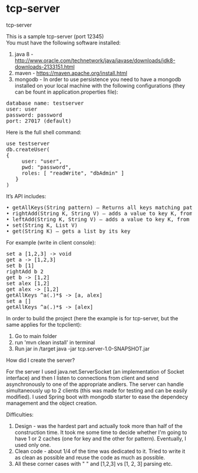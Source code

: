 # tcp-server
tcp-server

This is a sample tcp-server (port 12345) <br>
You must have the following software installed:
1. java 8 - http://www.oracle.com/technetwork/java/javase/downloads/jdk8-downloads-2133151.html
2. maven - https://maven.apache.org/install.html
3. mongodb -
In order to use persistence you need to have a mongodb installed on your local machine with the following configurations (they can be fount in application.properties file):
<pre>
database name: testserver
user: user
password: password
port: 27017 (default)
</pre>
Here is the full shell command:<br>
<pre>
use testserver
db.createUser(
{
     user: "user",
     pwd: "password",
     roles: [ "readWrite", "dbAdmin" ]
   }
)
</pre>

It’s API includes:
<pre>
• getAllKeys(String pattern) – Returns all keys matching pattern - the pattern should be started with ^ and ended with $.
• rightAdd(String K, String V) – adds a value to key K, from the right
• leftAdd(String K, String V) – adds a value to key K, from the left
• set(String K, List<String> V)
• get(String K) – gets a list by its key
</pre>
For example (write in client console):
<pre>
set a [1,2,3] -> void
get a -> [1,2,3]
set b [1]
rightAdd b 2
get b -> [1,2]
set alex [1,2]
get alex -> [1,2]
getAllKeys ^a(.)*$ -> [a, alex]
set a []
getAllKeys ^a(.)*$ -> [alex]
</pre>

In order to build the project (here the example is for tcp-server, but the same applies for the tcpclient):
1. Go to main folder 
2. run 'mvn clean install' in terminal
3. Run jar in /target java -jar tcp.server-1.0-SNAPSHOT.jar

How did I create the server?

For the server I used java.net.ServerSocket (an implementation of Socket interface) and then I listen to connections from client and
send asynchronously to one of the appropriate andlers. The server can handle simultaneously up to 2 clients (this was made for testing and can be easily
modified). I used Spring boot with mongodb starter to ease the dependecy management and the object creation.

Difficulties:
1. Design - was the hardest part and actually took more than half of the construction time. It took me some time to decide whether I'm going
to have 1 or 2 caches (one for key and the other for pattern). Eventually, I used only one.
2. Clean code -  about 1/4 of the time was dedicated to it. Tried to write it as clean as possible and reuse the code as much as possible.
3. All these corner cases with " " and [1,2,3] vs [1, 2, 3] parsing etc.
